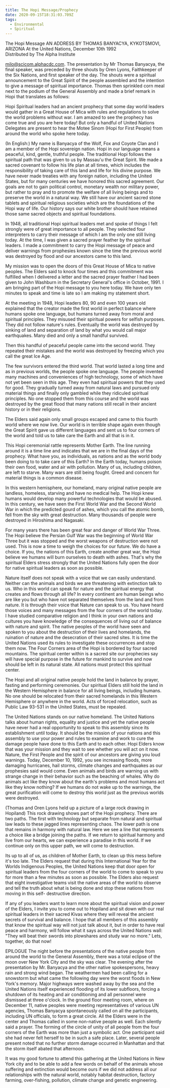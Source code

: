 ```yaml
---
title: The Hopi Message/Prophecy
date: 2020-09-15T18:31:03.709Z
tags:
  - Environmental
  - Spiritual
---
```

The Hopi Message
AN ADDRESS BY THOMAS BANYACYA, KYKOTSMOVI, ARIZONA
At the United Nations, December 10th 1992  
Distributed by The Alpha Institute 

milo@scicom.alphacdc.com. 
The presentation by Mr Thomas Banyacya, the final speaker, was preceded by three shouts by Oren Lyons, Faithkeeper of the Six Nations, and first speaker of the day. The shouts were a spiritual announcement to the Great Spirit of the people assembled and the intention to give a message of spiritual importance. 
Thomas then sprinkled corn meal next to the podium of the General Assembly and made a brief remark in Hopi that translates as follows: 

Hopi Spiritual leaders had an ancient prophecy that some day world leaders would gather in a Great House of Mica with rules and regulations to solve the world problems without war. I am amazed to see the prophecy has come true and you are here today! But only a handful of United Nations Delegates are present to hear the Motee Sinom (Hopi for First People) from around the world who spoke here today. 

(In English:) My name is Banyacya of the Wolf, Fox and Coyote Clan and I am a member of the Hopi sovereign nation. Hopi in our language means a peaceful, kind, gentle, truthful people. The traditional Hopi follows the spiritual path that was given to us by Massau'u the Great Spirit. We made a sacred covenant to follow his life plan at all times, which includes the responsibility of taking care of this land and life for his divine purpose. We have never made treaties with any foreign nation, including the United States, but for many centuries we have honored this sacred agreement. Our goals are not to gain political control, monetary wealth nor military power, but rather to pray and to promote the welfare of all living beings and to preserve the world in a natural way. We still have our ancient sacred stone tablets and spiritual religious societies which are the foundations of the Hopi way of life. Our history says our white brother should have retained those same sacred objects and spiritual foundations. 

In 1948, all traditional Hopi spiritual leaders met and spoke of things I felt strongly were of great importance to all people. They selected four interpreters to carry their message of which I am the only one still living today. At the time, I was given a sacred prayer feather by the spiritual leaders. I made a commitment to carry the Hopi message of peace and deliver warnings from prophesies known since the time the previous world was destroyed by flood and our ancestors came to this land. 

My mission was to open the doors of this Great House of Mica to native peoples. The Elders said to knock four times and this commitment was fulfilled when I delivered a letter and the sacred prayer feather I had been given to John Washburn in the Secretary General's office in October, 1991. I am bringing part of the Hopi message to you here today. We have only ten minutes to speak and time is late so I am making my statement short. 

At the meeting in 1948, Hopi leaders 80, 90 and even 100 years old explained that the creator made the first world in perfect balance where humans spoke one language, but humans turned away from moral and spiritual principles. They misused their spiritual powers for selfish purposes. They did not follow nature's rules. Eventually the world was destroyed by sinking of land and separation of land by what you would call major earthquakes. Many died and only a small handful survived. 

Then this handful of peaceful people came into the second world. They repeated their mistakes and the world was destroyed by freezing which you call the great Ice Age. 

The few survivors entered the third world. That world lasted a long time and as in previous worlds, the people spoke one language. The people invented many machines and conveniences of high technology, some of which have not yet been seen in this age. They even had spiritual powers that they used for good. They gradually turned away from natural laws and pursued only material things and finally only gambled while they ridiculed spiritual principles. No one stopped them from this course and the world was destroyed by the great flood that many nations still recall in their ancient history or in their religions. 

The Elders said again only small groups escaped and came to this fourth world where we now live. Our world is in terrible shape again even though the Great Spirit gave us different languages and sent us to four corners of the world and told us to take care the Earth and all that is in it. 

This Hopi ceremonial rattle represents Mother Earth. The line running around it is a time line and indicates that we are in the final days of the prophecy. What have you, as individuals, as nations and as the world body been doing to to take care of this Earth? In the Earth today, humans poison their own food, water and air with pollution. Many of us, including children, are left to starve. Many wars are still being fought. Greed and concern for material things is a common disease. 

In this western hemisphere, our homeland, many original native people are landless, homeless, starving and have no medical help. 
The Hopi knew humans would develop many powerful technologies that would be abused. In this century, we have seen the First World War and the Second World War in which the predicted gourd of ashes, which you call the atomic bomb, fell from the sky with great destruction. Many thousands of people were destroyed in Hiroshima and Nagasaki. 

For many years there has been great fear and danger of World War Three. The Hopi believe the Persian Gulf War was the beginning of World War Three but it was stopped and the worst weapons of destruction were not used. This is now a time to weigh the choices for our future. We do have a choice. If you, the nations of this Earth, create another great war, the Hopi believe we humans will burn ourselves to death with ashes. That's why the spiritual Elders stress strongly that the United Nations fully open the door for native spiritual leaders as soon as possible. 

Nature itself does not speak with a voice that we can easily understand. Neither can the animals and birds we are threatening with extinction talk to us. Who in this world can speak for nature and the spiritual energy that creates and flows through all life? In every continent are human beings who are like you but who have not separated themselves from the land and from nature. It is through their voice that Nature can speak to us. You have heard those voices and many messages from the four corners of the world today. I have studied comparative religion and I think in your own nations and cultures you have knowledge of the consequences of living out of balance with nature and spirit. The native peoples of the world have seen and spoken to you about the destruction of their lives and homelands, the ruination of nature and the desecration of their sacred sites. It is time the United Nations used its rules to investigate these occurrences and stop them now. 
The Four Corners area of the Hopi is bordered by four sacred mountains. The spiritual center within is a sacred site our prophecies say will have special purpose in the future for mankind to survive and now should be left in its natural state. All nations must protect this spiritual center.
 
The Hopi and all original native people hold the land in balance by prayer, fasting and performing ceremonies. Our spiritual Elders still hold the land in the Western Hemisphere in balance for all living beings, including humans. No one should be relocated from their sacred homelands in this Western Hemisphere or anywhere in the world. Acts of forced relocation, such as Public Law 93-531 in the United States, must be repealed.
 
The United Nations stands on our native homeland. The United Nations talks about human rights, equality and justice and yet the native people have never had a real opportunity to speak to this assembly since its establishment until today. It should be the mission of your nations and this assembly to use your power and rules to examine and work to cure the damage people have done to this Earth and to each other. Hopi Elders know that was your mission and they wait to see whether you will act on it now. 
Nature, the First People and the spirit of our ancestors are giving you loud warnings. Today, December 10, 1992, you see increasing floods, more damaging hurricanes, hail storms, climate changes and earthquakes as our prophesies said would come. Even animals and birds are warning us with strange change in their behavior such as the beaching of whales. Why do animals act like they know about the earth's problems and most humans act like they know nothing? If we humans do not wake up to the warnings, the great purification will come to destroy this world just as the previous worlds were destroyed. 

(Thomas and Oren Lyons held up a picture of a large rock drawing in Hopiland) 
This rock drawing shows part of the Hopi prophecy. There are two paths. The first with technology but separate from natural and spiritual law leads to these jagged lines representing chaos. The lower path is one that remains in harmony with natural law. Here we see a line that represents a choice like a bridge joining the paths. If we return to spiritual harmony and live from our hearts, we can experience a paradise in this world. If we continue only on this upper path, we will come to destruction. 
  
Its up to all of us, as children of Mother Earth, to clean up this mess before it's too late. 
The Elders request that during this International Year for the Worlds Indigenous Peoples, the United Nations keep that door open for spiritual leaders from the four corners of the world to come to speak to you for more than a few minutes as soon as possible. The Elders also request that eight investigative teams visit the native areas of the world to observe and tell the truth about what is being done and stop these nations from moving in this self- destructive direction. 

If any of you leaders want to learn more about the spiritual vision and power of the Elders, I invite you to come out to Hopiland and sit down with our real spiritual leaders in their sacred Kivas where they will reveal the ancient secrets of survival and balance. 
I hope that all members of this assembly that know the spiritual way will not just talk about it, but in order to have real peace and harmony, will follow what it says across the United Nations wall: "They will beat their swords into plowshares and study war no more." Lets, together, do that now! 
 
  EPILOGUE
The night before the presentations of the native people from around the world to the General Assembly, there was a total eclipse of the moon over New York City and the sky was clear. The evening after the presentation by Mr. Banyacya and the other native spokespersons, heavy rain and strong wind began. The weathermen had been calling for a snowstorm but what came the following day were the worst floods in New York's memory. Major highways were washed away by the sea and the United Nations itself experienced flooding of its lower subfloors, forcing a shutdown of its heating and air conditioning and all personnel were dismissed at three o'clock. 
In the ground floor meeting room, where on December 11, native peoples were meeting representatives of various UN agencies, Thomas Banyacya spontaneously called on all the participants, including UN officials, to form a great circle. All the Elders were in the center and Thomas called in some non-native people as well. Each silently said a prayer. The forming of the circle of unity of all people from the four corners of the Earth was more than just a symbolic act. One participant said she had never felt herself to be in such a safe place. Later, several people present noted that no further storm damage occurred in Manhattan and that the storm itself abated that afternoon. 

It was my good fortune to attend this gathering at the United Nations in New York city and to be able to add a few words on behalf of the animals whose suffering and extinction would become ours if we did not address all our relationships with the natural world, notably habitat destruction, factory farming, over-fishing, pollution, climate change and genetic engineering.
 
